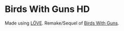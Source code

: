 # Birds With Guns HD
Made using [LÖVE](https://love2d.org/). Remake/Sequel of [Birds With Guns](https://yolwoocle.itch.io/birds-with-guns).
